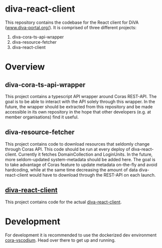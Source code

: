 # diva-react-client

This repository contains the codebase for the React client for DiVA (www.diva-portal.org/).
It is comprised of three different projects:

1. diva-cora-ts-api-wrapper
2. diva-resource-fetcher
3. diva-react-client

# Overview

## diva-cora-ts-api-wrapper

This project contains a typescript API wrapper around Coras REST-API. The goal is to be able to interact with the API solely through this wrapper.
In the future, the wrapper should be extracted from this repository and be made accessible in its own repository in the hope that other developers (e.g. at member organisations) find it useful.

## diva-resource-fetcher

This project contains code to download resources that seldomly change through Coras API. This code should be run at every deploy of diva-react-client. Currently it fetches DomainCollection and LoginUnits.
In the future, more seldom-updated system-metadata should be added here. The goal is to take advantage of Coras feature to update metadata on-the-fly and avoid hardcoding, while at the same time decreasing the amount of data diva-react-client would have to download through the REST-API on each launch.

## [diva-react-client](https://github.com/lsu-ub-uu/diva-react-client/tree/master/diva-react-client#readme)

This project contains code for the actual [diva-react-client](https://github.com/lsu-ub-uu/diva-react-client/tree/master/diva-react-client#readme).

# Development

For development it is recommended to use the dockerized dev environment [cora-vscodium](https://github.com/lsu-ub-uu/cora-vscodium). Head over there to get up and running.
